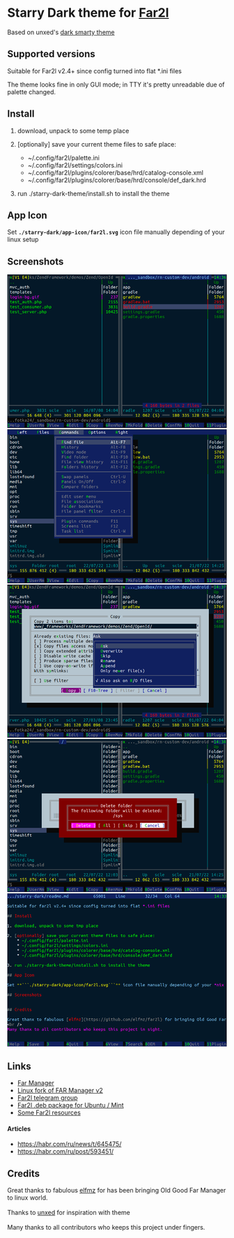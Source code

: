 # Starry Dark theme for [Far2l](https://github.com/elfmz/far2l)

Based on unxed's [dark smarty theme](https://github.com/unxed/far2l-deb/tree/master/themes)

## Supported versions

Suitable for Far2l v2.4+ since config turned into flat *.ini files

The theme looks fine in only GUI mode; in TTY it's pretty unreadable due of palette changed.

## Install

1. download, unpack to some temp place

2. [optionally] save your current theme files to safe place:
	* ~/.config/far2l/palette.ini
	* ~/.config/far2l/settings/colors.ini
	* ~/.config/far2l/plugins/colorer/base/hrd/catalog-console.xml
	* ~/.config/far2l/plugins/colorer/base/hrd/console/def_dark.hrd

3. run ./starry-dark-theme/install.sh to install the theme

## App Icon

Set **```./starry-dark/app-icon/far2l.svg```** icon file manually depending of your linux setup

## Screenshots

<img src="https://raw.githubusercontent.com/sclea/far2l-starry-dark-theme/main/screens/1.png" /><br />
<img src="https://raw.githubusercontent.com/sclea/far2l-starry-dark-theme/main/screens/2.png" /><br />
<img src="https://raw.githubusercontent.com/sclea/far2l-starry-dark-theme/main/screens/3.png" /><br />
<img src="https://raw.githubusercontent.com/sclea/far2l-starry-dark-theme/main/screens/4.png" /><br />
<img src="https://raw.githubusercontent.com/sclea/far2l-starry-dark-theme/main/screens/5.png" />

## Links

* [Far Manager](http://farmanager.com/)
* [Linux fork of FAR Manager v2](https://github.com/elfmz/far2l)
* [Far2l telegram group](https://t.me/far2l_ru)
* [Far2l .deb package for Ubuntu / Mint](https://github.com/unxed/far2l-deb/)
* [Some Far2l resources](https://github.com/elfmz/far2l/issues/647)

#### Articles
* https://habr.com/ru/news/t/645475/
* https://habr.com/ru/post/593451/


## Credits

Great thanks to fabulous [elfmz](https://github.com/elfmz/far2l) for has been bringing Old Good Far Manager to linux world.<br /><br />
Thanks to [unxed](https://github.com/unxed/far2l-deb) for inspiration with theme
<br /><br />
Many thanks to all contributors who keeps this project under fingers.

